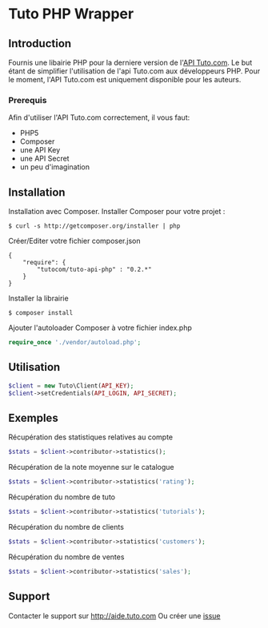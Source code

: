 # Tuto PHP Wrapper

## Introduction

Fournis une libairie PHP pour la derniere version de l'[API Tuto.com](https://api.tuto.com/docs).
Le but étant de simplifier l'utilisation de l'api Tuto.com aux développeurs PHP.
Pour le moment, l'API Tuto.com est uniquement disponible pour les auteurs.

### Prerequis

Afin d'utiliser l'API Tuto.com correctement, il vous faut:
* PHP5
* Composer
* une API Key
* une API Secret
* un peu d'imagination


## Installation

Installation avec Composer. Installer Composer pour votre projet : 

```
$ curl -s http://getcomposer.org/installer | php
```

Créer/Editer votre fichier composer.json
```
{
    "require": {
        "tutocom/tuto-api-php" : "0.2.*"
    }
}
```

Installer la librairie

```
$ composer install
```

Ajouter l'autoloader Composer à votre fichier index.php
```php
require_once './vendor/autoload.php';
```

## Utilisation

```php
$client = new Tuto\Client(API_KEY);
$client->setCredentials(API_LOGIN, API_SECRET);
```

## Exemples

Récupération des statistiques relatives au compte
```php
$stats = $client->contributor->statistics();
```

Récupération de la note moyenne sur le catalogue
```php
$stats = $client->contributor->statistics('rating');
```

Récupération du nombre de tuto
```php
$stats = $client->contributor->statistics('tutorials');
```

Récupération du nombre de clients
```php
$stats = $client->contributor->statistics('customers');
```

Récupération du nombre de ventes
```php
$stats = $client->contributor->statistics('sales');
```

## Support

Contacter le support sur http://aide.tuto.com
Ou créer une [issue](https://github.com/tutocom/tuto-api-php/issues)

